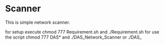 # Scanner

This is simple network scanner.

for setup execute chmod 777 Requirement.sh and ./Requirement.sh
for use the script chmod 777 DAS* and ./DAS_Network_Scanner or ./DAS_
